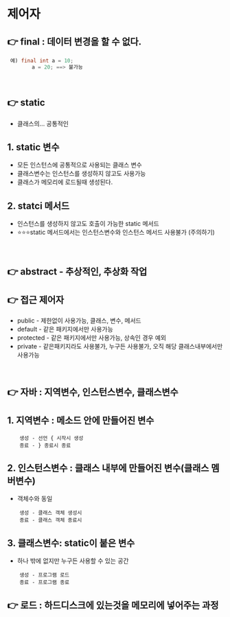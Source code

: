 # 제어자

## 👉 final : 데이터 변경을 할 수 없다.

```java
 예) final int a = 10;
	    a = 20; ==> 불가능
```

<br>

## 👉 static

- 클래스의... 공통적인

## 1. static 변수

- 모든 인스턴스에 공통적으로 사용되는 클래스 변수
- 클래스변수는 인스턴스를 생성하지 않고도 사용가능
- 클래스가 메모리에 로드될때 생성된다.

## 2. statci 메서드

- 인스턴스를 생성하지 않고도 호출이 가능한 static 메서드
- ⭐⭐⭐static 메서드에서는 인스턴스변수와 인스턴스 메서드 사용불가 (주의하기)

<br>

## 👉 abstract - 추상적인, 추상화 작업

## 👉 접근 제어자

- public - 제한없이 사용가능, 클래스, 변수, 메서드
- default - 같은 패키지에서만 사용가능
- protected - 같은 패키지에서만 사용가능, 상속인 경우 예외
- private - 같은패키지라도 사용불가, 누구든 사용불가, 오직 해당 클래스내부에서만 사용가능

<br>

## 👉 자바 : 지역변수, 인스턴스변수, 클래스변수

## 1. 지역변수 : 메소드 안에 만들어진 변수

```
    생성 - 선언 { 시작시 생성
    종료 - } 종료시 종료
```

## 2. 인스턴스변수 : 클래스 내부에 만들어진 변수(클래스 멤버변수)

- 객체수와 동일

```
    생성 - 클래스 객체 생성시
    종료 - 클래스 객체 종료시
```

## 3. 클래스변수: static이 붙은 변수

- 하나 밖에 없지만 누구든 사용할 수 있는 공간

```
    생성 - 프로그램 로드
    종료 - 프로그램 종료
```

## 👉 로드 : 하드디스크에 있는것을 메모리에 넣어주는 과정
